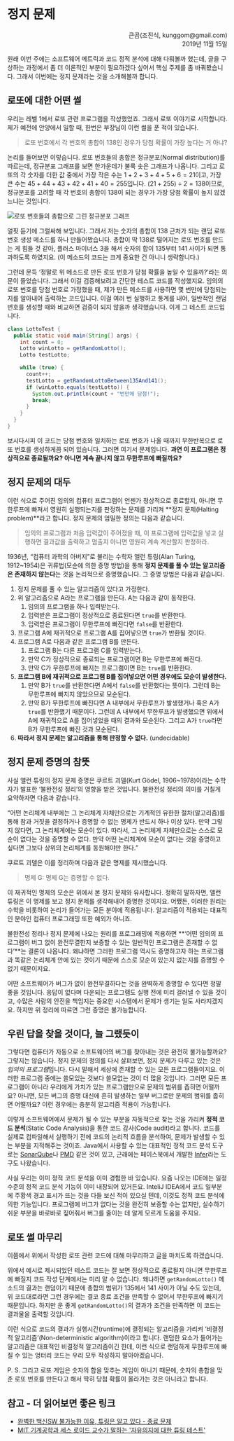 # 정지 문제

<p align="right">큰곰(조진식, kunggom@gmail.com)<br />2019년 11월 15일</p>

원래 이번 주에는 소프트웨어 메트릭과 코드 정적 분석에 대해 다뤄볼까 했는데, 글을 구상하는 과정에서 좀 더 이론적인 부분이 필요하겠다 싶어서 핵심 주제를 좀 바꿔봤습니다. 그래서 이번에는 정지 문제라는 것을 소개해볼까 합니다.

## 로또에 대한 어떤 썰

우리는 레벨 1에서 로또 관련 프로그램을 작성했었죠. 그래서 로또 이야기로 시작합니다. 제가 예전에 안양에서 일할 때, 한번은 부장님이 이런 썰을 푼 적이 있습니다.

> 로또 번호에서 각 번호의 총합이 138인 경우가 당첨 확률이 가장 높다는 거 아냐?

논리를 들어보면 이렇습니다. 로또 번호들의 총합은 정규분포(Normal distribution)를 따르는데, 정규분포 그래프를 보면 한가운데가 불룩 솟은 그래프가 나옵니다. 그리고 로또의 각 숫자를 더한 값 중에서 가장 작은 수는 $1+2+3+4+5+6=21$이고, 가장 큰 수는 $45+44+43+42+41+40=255$입니다. $(21+255)÷2=138$이므로, 정규분포를 고려할 때 각 번호의 총합이 138이 되는 경우가 가장 당첨 확률이 높지 않겠느냐는 것입니다.

![로또 번호들의 총합으로 그린 정규분포 그래프](http://i.imgur.com/49W182J.png)

얼핏 듣기에 그럴싸해 보입니다. 그래서 저는 숫자의 총합이 138 근처가 되는 랜덤 로또 번호 생성 메소드를 하나 만들어봤습니다. 총합이 딱 138로 떨어지는 로또 번호를 만드는 게 힘들 것 같아, 플러스 마이너스 3을 해서 숫자의 합이 135부터 141 사이가 되면 통과하도록 하였지요. (이 메소드의 코드는 크게 중요한 건 아니니 생략합니다.)

그런데 문득 ‘정말로 위 메소드로 만든 로또 번호가 당첨 확률을 높일 수 있을까?’라는 의문이 들었습니다. 그래서 이걸 검증해보려고 간단한 테스트 코드를 작성했지요. 임의의 로또 번호를 당첨 번호로 가정했을 때, 제가 만든 메소드를 사용하면 몇 번만에 당첨되는지를 알아내어 출력하는 코드입니다. 이걸 여러 번 실행하고 통계를 내어, 일반적인 랜덤 번호를 생성할 때와 비교하면 검증이 되지 않을까 생각했습니다. 이게 그 테스트 코드입니다.

```java
class LottoTest {
  public static void main(String[] args) {
    int count = 0;
    Lotto winLotto = getRandomLotto();
    Lotto testLotto;

    while (true) {
      count++;
      testLotto = getRandomLottoBetween135And141();
      if (winLotto.equals(testLotto)) {
        System.out.println(count + "번만에 당첨!");
        break;
      }
    }
  }
}
```

보시다시피 이 코드는 당첨 번호와 일치하는 로또 번호가 나올 때까지 무한반복으로 로또 번호를 생성하게끔 되어 있습니다. 그러면 여기서 문제입니다. **과연 이 프로그램은 정상적으로 종료될까요? 아니면 계속 끝나지 않고 무한루프에 빠질까요?**

## 정지 문제의 대두

이런 식으로 주어진 임의의 컴퓨터 프로그램이 언젠가 정상적으로 종료할지, 아니면 무한루프에 빠져서 영원히 실행되는지를 판정하는 문제를 가리켜 **정지 문제(Halting problem)**라고 합니다. 정지 문제의 엄밀한 정의는 다음과 같습니다.

> 임의의 프로그램과 처음 입력값이 주어졌을 때, 이 프로그램에 입력값을 넣고 실행하면 결과값을 출력하고 멈출지 아니면 영원히 계속 계산할지 판정하라.

1936년, “컴퓨터 과학의 아버지”로 불리는 수학자 앨런 튜링(Alan Turing, 1912~1954)은 귀류법(모순에 의한 증명 방법)을 통해 **정지 문제를 풀 수 있는 알고리즘은 존재하지 않는다**는 것을 논리적으로 증명했습니다. 그 증명 방법은 다음과 같습니다.

1. 정지 문제를 풀 수 있는 알고리즘이 있다고 가정한다.
2. 위 알고리즘으로 A라는 프로그램을 만든다. A는 다음과 같이 동작한다.
    1. 임의의 프로그램을 하나 입력받는다.
    2. 입력받은 프로그램이 정상적으로 종료된다면 `true`를 반환한다.
    3. 입력받은 프로그램이 무한루프에 빠진다면 `false`를 반환한다.
3. 프로그램 A에 재귀적으로 프로그램 A를 집어넣으면 `true`가 반환될 것이다.
4. 프로그램 A로 다음과 같은 프로그램 B를 만든다.
    1. 프로그램 B는 다른 프로그램 C를 입력받는다.
    2. 만약 C가 정상적으로 종료되는 프로그램이면 B는 무한루프에 빠진다.
    3. 만약 C가 무한루프에 빠지는 프로그램이면 B는 `true`를 반환한다.
5. **프로그램 B에 재귀적으로 프로그램 B를 집어넣으면 어떤 경우에도 모순이 발생한다.**
    1. 만약 B가 `true`를 반환한다면 A에서 `false`를 반환했다는 뜻이다. 그런데 B는 무한루프에 빠지지 않았으므로 모순된다.
    2. 만약 B가 무한루프에 빠진다면 A 내부에서 무한루프가 발생했거나 혹은 A가 `true`를 반환했기 때문이다. 그런데 A 내부에서 무한루프가 발생했으면 위에서 A에 재귀적으로 A를 집어넣었을 때의 결과와 모순된다. 그리고 A가 `true`라면 B가 무한루프에 빠진 것과 모순된다.
6. **따라서 정지 문제는 알고리즘을 통해 판정할 수 없다.** (undecidable)

## 정지 문제 증명의 참뜻

사실 앨런 튜링의 정지 문제 증명은 쿠르트 괴델(Kurt Gödel, 1906~1978)이라는 수학자가 발표한 ‘불완전성 정리’의 영향을 받은 것입니다. 불완전성 정리의 의미를 거칠게 요약하자면 다음과 같습니다.

“어떤 논리체계 내부에는 그 논리체계 자체만으로는 기계적인 유한한 절차(알고리즘)를 통해 참과 거짓을 결정하거나 증명할 수 없는 명제가 반드시 하나 이상 있다. 만약 그렇지 않다면, 그 논리체계에는 모순이 있다. 따라서, 그 논리체계 자체만으로는 스스로 모순이 없다는 것을 증명할 수 없다. 만약 어떤 논리체계에 모순이 없다는 것을 증명하고 싶다면 그보다 상위의 논리체계를 동원해야만 한다.”

쿠르트 괴델은 이를 정리하며 다음과 같은 명제를 제시했습니다.

> 명제 G: 명제 G는 증명할 수 없다.

이 재귀적인 명제의 모순은 위에서 본 정지 문제와 유사합니다. 정확히 말하자면, 앨런 튜링은 이 명제를 보고 정지 문제를 생각해내어 증명한 것이지요. 어쨌든, 이러한 원리는 수학을 비롯하여 논리가 들어가는 모든 분야에 적용됩니다. 알고리즘이 적용되는 대표적인 분야인 컴퓨터 프로그래밍 또한 예외가 아니죠.

불완전성 정리나 정지 문제에 나오는 원리를 프로그래밍에 적용하면 **‘어떤 임의의 프로그램이 버그 없이 완전무결한지 보증할 수 있는 일반적인 프로그램은 존재할 수 없다’**는 결론이 나옵니다. 왜냐하면 그러한 프로그램 역시도 증명하고자 하는 프로그램과 똑같은 논리체계 안에 있는 것이기 때문에 스스로 모순이 있는지 없는지를 증명할 수 없기 때문이지요.

어떤 소프트웨어가 버그가 없이 완전무결하다는 것을 완벽하게 증명할 수 있다면 정말 좋을 것입니다. 응답이 없다며 다운되는 프로그램도 실행 전에 미리 걸러낼 수 있을 것이고, 수많은 사람의 안전을 책임지는 중요한 시스템에서 문제가 생기는 일도 사라지겠지요. 하지만 위 정리에 따르면 그런 증명은 불가능합니다.

## 우린 답을 찾을 것이다, 늘 그랬듯이

그렇다면 컴퓨터가 자동으로 소프트웨어의 버그를 찾아내는 것은 완전히 불가능할까요? 그렇지는 않습니다. 정지 문제의 정의를 다시 살펴보면, 정지 문제가 다루고 있는 것은 *임의의 프로그램*입니다. 다시 말해서 세상에 존재할 수 있는 모든 프로그램들이지요. 이러한 프로그램 중에는 쓸모있는 것보다 쓸모없는 것이 더 많을 것입니다. 그러면 모든 프로그램이 아니라 우리에게 가치가 있는 프로그램만으로 문제의 범위를 좁히면 어떨까요? 아니면, 모든 버그의 증명 대신에 흔히 발생하는 일부 버그로만 문제의 범위를 좁히면 어떨까요? 이런 경우에는 충분히 알고리즘 적용이 가능합니다.

이렇게 소프트웨어에서 문제가 될 수 있는 부분을 자동적으로 찾는 것을 가리켜 **정적 코드 분석**(Static Code Analysis)을 통한 코드 감사(Code audit)라고 합니다. 코드를 실제로 컴파일해서 실행하기 전에 코드의 논리적 흐름을 분석하여, 문제가 발생할 수 있는 부분을 지적해주는 것이죠. Java에서 사용할 수 있는 대표적인 정적 코드 분석 도구로는 [SonarQube](https://www.sonarqube.org/)나 [PMD](https://pmd.github.io/) 같은 것이 있고, 근래에는 페이스북에서 개발한 [Infer](https://fbinfer.com/)라는 도구도 나왔습니다.

사실 우리는 이미 정적 코드 분석을 이미 경험한 바 있습니다. 요즘 나오는 IDE에는 일정 수준의 정적 코드 분석 기능이 이미 내장되어 있거든요. InteliJ IDEA에서 코드 일부분에 주황색 경고 표시가 뜨는 것을 다들 보신 적이 있으실 텐데, 이것도 정적 코드 분석에 의한 기능입니다. 프로그램에 버그가 없다는 것을 완전히 보증할 수는 없지만, 실수하기 쉬운 부분을 바로바로 짚어줘서 버그를 줄이는 데 알게 모르게 도움을 주지요.

## 로또 썰 마무리

이쯤에서 위에서 작성한 로또 관련 코드에 대해 마무리하고 글을 마치도록 하겠습니다.

위에서 예시로 제시되었던 테스트 코드는 잘 보면 정상적으로 종료될지 아니면 무한루프에 빠질지 코드 작성 단계에서는 미리 알 수 없습니다. 왜냐하면 `getRandomLotto()` 메소드의 결과는 랜덤이기 때문에 총합의 범위가 135에서 141 사이가 아닐 수도 있는데, 위 코드대로라면 그런 경우에는 결코 종료 조건을 만족할 수 없어서 무한루프에 빠지기 때문입니다. 하지만 운 좋게 `getRandomLotto()`의 결과가 조건을 만족하면 이 코드는 결과물을 출력할 것입니다.

이런 식으로 코드의 결과가 실행시간(runtime)에 결정되는 알고리즘을 가리켜 ‘비결정적 알고리즘’(Non-deterministic algorithm)이라고 합니다. 랜덤한 요소가 들어가는 알고리즘은 대표적인 비결정적 알고리즘이긴 한데, 이런 식으로 랜덤하게 무한루프에 빠질 수 있는 엉터리 코드는 우리 모두 작성하지 말아야겠습니다.

P. S.
그리고 로또 게임은 숫자의 합을 맞추는 게임이 아니기 때문에, 숫자의 총합을 맞춘 로또 번호를 만든다고 해서 딱히 당첨 확률이 올라가는 것은 아니라고 합니다.

## 참고 - 더 읽어보면 좋은 링크

* [완벽한 백신SW 불가능한 이유, 튜링은 알고 있다 - 종료 문제](http://scienceon.hani.co.kr/34696)
* [MIT 기계공학과 세스 로이드 교수가 말하는 '자유의지에 대한 튜링 테스트'](http://www.joysf.com/4602163)
